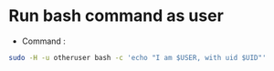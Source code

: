 # Run bash command as user

- Command : 

```bash
sudo -H -u otheruser bash -c 'echo "I am $USER, with uid $UID"'
```